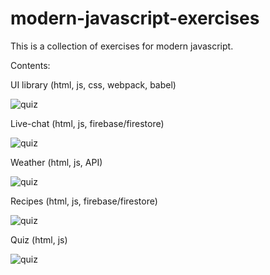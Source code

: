 # modern-javascript-exercises

This is a collection of exercises for modern javascript. 

Contents:

UI library (html, js, css, webpack, babel)

![quiz](Gifs/ui-library.gif)


Live-chat (html, js, firebase/firestore)

![quiz](Gifs/live-chat.gif)


Weather (html, js, API)

![quiz](Gifs/weather.gif)


Recipes (html, js, firebase/firestore)

![quiz](Gifs/recipes.gif)


Quiz (html, js)

![quiz](Gifs/quiz.gif)